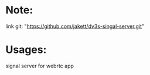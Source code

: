 # Note:
link git: "https://github.com/jakett/dv3s-singal-server.git"

# Usages:
signal server for webrtc app